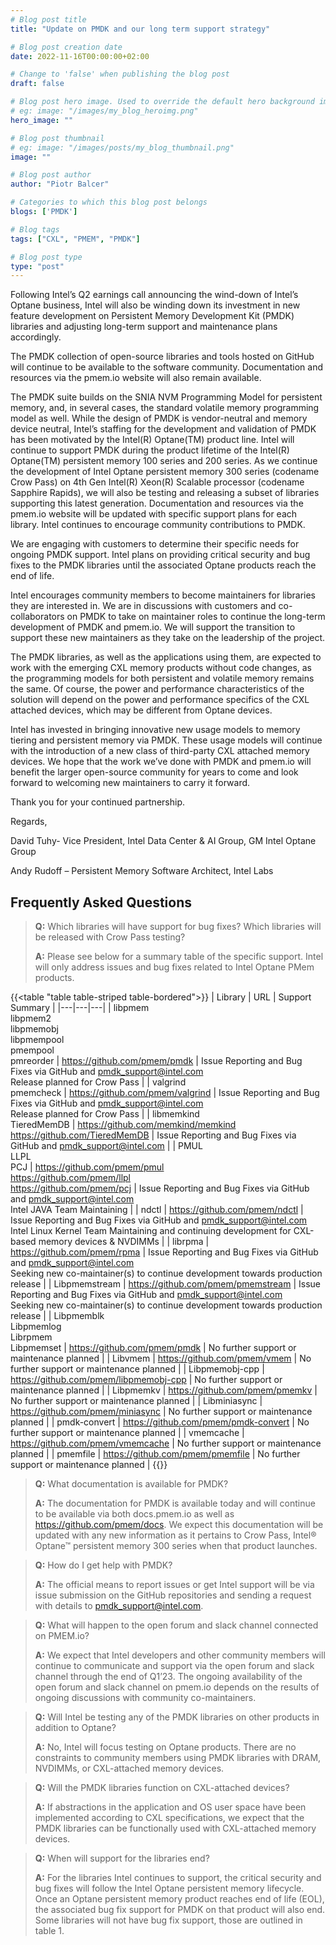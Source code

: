 ```yaml
---
# Blog post title
title: "Update on PMDK and our long term support strategy"

# Blog post creation date
date: 2022-11-16T00:00:00+02:00

# Change to 'false' when publishing the blog post
draft: false

# Blog post hero image. Used to override the default hero background image.
# eg: image: "/images/my_blog_heroimg.png"
hero_image: ""

# Blog post thumbnail
# eg: image: "/images/posts/my_blog_thumbnail.png"
image: ""

# Blog post author
author: "Piotr Balcer"

# Categories to which this blog post belongs
blogs: ['PMDK']

# Blog tags
tags: ["CXL", "PMEM", "PMDK"]

# Blog post type
type: "post"
---
```


Following Intel’s Q2 earnings call announcing the wind-down of Intel’s Optane business, Intel will also be winding down its investment in new feature development on Persistent Memory Development Kit (PMDK) libraries and adjusting long-term support and maintenance plans accordingly.

The PMDK collection of open-source libraries and tools hosted on GitHub will continue to be available to the software community.  Documentation and resources via the pmem.io website will also remain available. 

The PMDK suite builds on the SNIA NVM Programming Model for persistent memory, and, in several cases, the standard volatile memory programming model as well.  While the design of PMDK is vendor-neutral and memory device neutral, Intel’s staffing for the development and validation of PMDK has been motivated by the Intel(R) Optane(TM) product line.  Intel will continue to support PMDK during the product lifetime of the Intel(R) Optane(TM) persistent memory 100 series and 200 series.  As we continue the development of Intel Optane persistent memory 300 series (codename Crow Pass) on 4th Gen Intel(R) Xeon(R) Scalable processor (codename Sapphire Rapids), we will also be testing and releasing a subset of libraries supporting this latest generation. Documentation and resources via the pmem.io website will be updated with specific support plans for each library.  Intel continues to encourage community contributions to PMDK.

We are engaging with customers to determine their specific needs for ongoing PMDK support. Intel plans on providing critical security and bug fixes to the PMDK libraries until the associated Optane products reach the end of life.

Intel encourages community members to become maintainers for libraries they are interested in. We are in discussions with customers and co-collaborators on PMDK to take on maintainer roles to continue the long-term development of PMDK and pmem.io. We will support the transition to support these new maintainers as they take on the leadership of the project.

The PMDK libraries, as well as the applications using them, are expected to work with the emerging CXL memory products without code changes, as the programming models for both persistent and volatile memory remains the same.  Of course, the power and performance characteristics of the solution will depend on the power and performance specifics of the CXL attached devices, which may be different from Optane devices.  

Intel has invested in bringing innovative new usage models to memory tiering and persistent memory via PMDK. These usage models will continue with the introduction of a new class of third-party CXL attached memory devices. We hope that the work we’ve done with PMDK and pmem.io will benefit the larger open-source community for years to come and look forward to welcoming new maintainers to carry it forward.

Thank you for your continued partnership.

Regards,

David Tuhy- Vice President, Intel Data Center & AI Group, GM Intel Optane Group

Andy Rudoff – Persistent Memory Software Architect, Intel Labs

## Frequently Asked Questions

> **Q:** Which libraries will have support for bug fixes? Which libraries will be released with Crow Pass testing?
>
> **A:** Please see below for a summary table of the specific support. Intel will only address issues and bug fixes related to Intel Optane PMem products.

{{<table "table table-striped table-bordered">}}
| Library | URL | Support Summary |
|---|---|---|
| libpmem<br /> libpmem2<br /> libpmemobj<br /> libpmempool<br /> pmempool<br /> pmreorder | https://github.com/pmem/pmdk | Issue Reporting and Bug Fixes via GitHub and pmdk_support@intel.com<br /> Release planned for Crow Pass |
| valgrind<br /> pmemcheck | https://github.com/pmem/valgrind | Issue Reporting and Bug Fixes via GitHub and pmdk_support@intel.com<br /> Release planned for Crow Pass |
| libmemkind<br /> TieredMemDB | https://github.com/memkind/memkind<br /> https://github.com/TieredMemDB | Issue Reporting and Bug Fixes via GitHub and pmdk_support@intel.com |
| PMUL<br /> LLPL<br /> PCJ | https://github.com/pmem/pmul<br /> https://github.com/pmem/llpl<br /> https://github.com/pmem/pcj | Issue Reporting and Bug Fixes via GitHub and pmdk_support@intel.com<br /> Intel JAVA Team Maintaining |
| ndctl | https://github.com/pmem/ndctl | Issue Reporting and Bug Fixes via GitHub and pmdk_support@intel.com<br /> Intel Linux Kernel Team Maintaining and continuing development for CXL-based memory devices & NVDIMMs |
| librpma | https://github.com/pmem/rpma | Issue Reporting and Bug Fixes via GitHub and pmdk_support@intel.com<br /> Seeking new co-maintainer(s) to continue development towards production release |
| Libpmemstream | https://github.com/pmem/pmemstream | Issue Reporting and Bug Fixes via GitHub and pmdk_support@intel.com<br /> Seeking new co-maintainer(s) to continue development towards production release |
| Libpmemblk<br /> Libpmemlog<br /> Librpmem<br /> Libpmemset | https://github.com/pmem/pmdk | No further support or maintenance planned |
| Libvmem | https://github.com/pmem/vmem | No further support or maintenance planned |
| Libpmemobj-cpp | https://github.com/pmem/libpmemobj-cpp | No further support or maintenance planned |
| Libpmemkv | https://github.com/pmem/pmemkv | No further support or maintenance planned |
| Libminiasync | https://github.com/pmem/miniasync | No further support or maintenance planned |
| pmdk-convert | https://github.com/pmem/pmdk-convert | No further support or maintenance planned |
| vmemcache | https://github.com/pmem/vmemcache | No further support or maintenance planned |
| pmemfile | https://github.com/pmem/pmemfile | No further support or maintenance planned |
{{</table>}}

> **Q:** What documentation is available for PMDK?
>
> **A:** The documentation for PMDK is available today and will continue to be available via both docs.pmem.io as well as https://github.com/pmem/docs. We expect this documentation will be updated with any new information as it pertains to Crow Pass, Intel® Optane™ persistent memory 300 series when that product launches.

> **Q:** How do I get help with PMDK?
>
> **A:** The official means to report issues or get Intel support will be via issue submission on the GitHub repositories and sending a request with details to pmdk_support@intel.com. 

> **Q:** What will happen to the open forum and slack channel connected on PMEM.io? 
>
> **A:** We expect that Intel developers and other community members will continue to communicate and support via the open forum and slack channel through the end of Q1’23. The ongoing availability of the open forum and slack channel on pmem.io depends on the results of ongoing discussions with community co-maintainers.

> **Q:** Will Intel be testing any of the PMDK libraries on other products in addition to Optane?
>
> **A:** No, Intel will focus testing on Optane products. There are no constraints to community members using PMDK libraries with DRAM, NVDIMMs, or CXL-attached memory devices.

> **Q:** Will the PMDK libraries function on CXL-attached devices?
>
> **A:** If abstractions in the application and OS user space have been implemented according to CXL specifications, we expect that the PMDK libraries can be functionally used with CXL-attached memory devices. 

> **Q:** When will support for the libraries end?
>
> **A:** For the libraries Intel continues to support, the critical security and bug fixes will follow the Intel Optane persistent memory lifecycle. Once an Optane persistent memory product reaches end of life (EOL), the associated bug fix support for PMDK on that product will also end. Some libraries will not have bug fix support, those are outlined in table 1.
